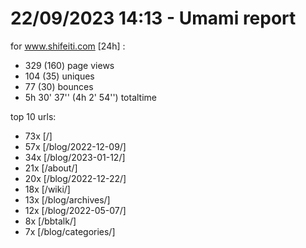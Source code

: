 # 22/09/2023 14:13 - Umami report
for www.shifeiti.com [24h] :

 - 329 (160) page views
 - 104 (35) uniques
 - 77 (30) bounces
 - 5h 30' 37'' (4h 2' 54'') totaltime


top 10 urls:
 - 73x [/]
 - 57x [/blog/2022-12-09/]
 - 34x [/blog/2023-01-12/]
 - 21x [/about/]
 - 20x [/blog/2022-12-22/]
 - 18x [/wiki/]
 - 13x [/blog/archives/]
 - 12x [/blog/2022-05-07/]
 - 8x [/bbtalk/]
 - 7x [/blog/categories/]


